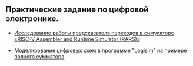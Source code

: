 ## Практические задание по цифровой электронике. 

- [Исследование работы предсказателя переходов в симуляторе «RISC-V Assembler and Runtime Simulator (RARS)»](https://github.com/RustamSubkhankulov/digital-electronics/tree/main/branchprediction)

- [Моделирование цифровых схем в программе "Logisim" на примере полного сумматора](https://github.com/RustamSubkhankulov/digital-electronics/tree/main/fulladder)
